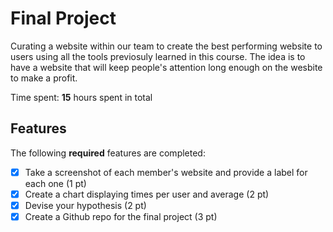 # Final Project

Curating a website within our team to create the best performing website to users using all the tools previosuly learned in this course. The idea is to have a website that will keep people's attention long enough on the wesbite to make a profit.

Time spent: **15** hours spent in total

## Features

The following **required** features are completed:

- [x] Take a screenshot of each member's website and provide a label for each one (1 pt)
- [x] Create a chart displaying times per user and average (2 pt)
- [x] Devise your hypothesis (2 pt)
- [x] Create a Github repo for the final project (3 pt)
